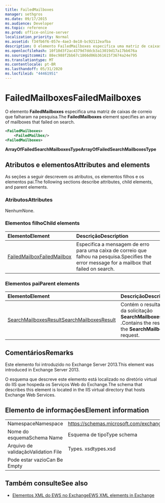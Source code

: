```yaml
---
title: FailedMailboxes
manager: sethgros
ms.date: 09/17/2015
ms.audience: Developer
ms.topic: reference
ms.prod: office-online-server
localization_priority: Normal
ms.assetid: f34fb6f6-057e-4ae3-8e10-bc92112eafba
description: O elemento FailedMailboxes especifica uma matriz de caixas de correio que falharam na pesquisa.
ms.openlocfilehash: 10f10d3f2ac4379d7ddcb3a13019d17a17bb676a
ms.sourcegitcommit: 88ec988f2bb67c1866d06b361615f3674a24e795
ms.translationtype: MT
ms.contentlocale: pt-BR
ms.lasthandoff: 05/31/2020
ms.locfileid: "44461951"
---
```

# <a name="failedmailboxes"></a><span data-ttu-id="97b94-103">FailedMailboxes</span><span class="sxs-lookup"><span data-stu-id="97b94-103">FailedMailboxes</span></span>

<span data-ttu-id="97b94-104">O elemento **FailedMailboxes** especifica uma matriz de caixas de correio que falharam na pesquisa.</span><span class="sxs-lookup"><span data-stu-id="97b94-104">The **FailedMailboxes** element specifies an array of mailboxes that failed on search.</span></span> 
  
```XML
<FailedMailboxes>
    <FailedMailbox/>
<FailedMailboxes>
```

 <span data-ttu-id="97b94-105">**ArrayOfFailedSearchMailboxesType**</span><span class="sxs-lookup"><span data-stu-id="97b94-105">**ArrayOfFailedSearchMailboxesType**</span></span>
## <a name="attributes-and-elements"></a><span data-ttu-id="97b94-106">Atributos e elementos</span><span class="sxs-lookup"><span data-stu-id="97b94-106">Attributes and elements</span></span>

<span data-ttu-id="97b94-107">As seções a seguir descrevem os atributos, os elementos filhos e os elementos pai.</span><span class="sxs-lookup"><span data-stu-id="97b94-107">The following sections describe attributes, child elements, and parent elements.</span></span>
  
### <a name="attributes"></a><span data-ttu-id="97b94-108">Atributos</span><span class="sxs-lookup"><span data-stu-id="97b94-108">Attributes</span></span>

<span data-ttu-id="97b94-109">Nenhum</span><span class="sxs-lookup"><span data-stu-id="97b94-109">None.</span></span>
  
### <a name="child-elements"></a><span data-ttu-id="97b94-110">Elementos filho</span><span class="sxs-lookup"><span data-stu-id="97b94-110">Child elements</span></span>

|<span data-ttu-id="97b94-111">**Elemento**</span><span class="sxs-lookup"><span data-stu-id="97b94-111">**Element**</span></span>|<span data-ttu-id="97b94-112">**Descrição**</span><span class="sxs-lookup"><span data-stu-id="97b94-112">**Description**</span></span>|
|:-----|:-----|
|[<span data-ttu-id="97b94-113">FailedMailbox</span><span class="sxs-lookup"><span data-stu-id="97b94-113">FailedMailbox</span></span>](failedmailbox.md) <br/> |<span data-ttu-id="97b94-114">Especifica a mensagem de erro para uma caixa de correio que falhou na pesquisa.</span><span class="sxs-lookup"><span data-stu-id="97b94-114">Specifies the error message for a mailbox that failed on search.</span></span>  <br/> |
   
### <a name="parent-elements"></a><span data-ttu-id="97b94-115">Elementos pai</span><span class="sxs-lookup"><span data-stu-id="97b94-115">Parent elements</span></span>

|<span data-ttu-id="97b94-116">**Elemento**</span><span class="sxs-lookup"><span data-stu-id="97b94-116">**Element**</span></span>|<span data-ttu-id="97b94-117">**Descrição**</span><span class="sxs-lookup"><span data-stu-id="97b94-117">**Description**</span></span>|
|:-----|:-----|
|[<span data-ttu-id="97b94-118">SearchMailboxesResult</span><span class="sxs-lookup"><span data-stu-id="97b94-118">SearchMailboxesResult</span></span>](searchmailboxesresult.md) <br/> |<span data-ttu-id="97b94-119">Contém o resultado da solicitação **SearchMailboxes** .</span><span class="sxs-lookup"><span data-stu-id="97b94-119">Contains the result of the **SearchMailboxes** request.</span></span>  <br/> |
   
## <a name="remarks"></a><span data-ttu-id="97b94-120">Comentários</span><span class="sxs-lookup"><span data-stu-id="97b94-120">Remarks</span></span>

<span data-ttu-id="97b94-121">Este elemento foi introduzido no Exchange Server 2013.</span><span class="sxs-lookup"><span data-stu-id="97b94-121">This element was introduced in Exchange Server 2013.</span></span>
  
<span data-ttu-id="97b94-122">O esquema que descreve este elemento está localizado no diretório virtual do IIS que hospeda os Serviços Web do Exchange.</span><span class="sxs-lookup"><span data-stu-id="97b94-122">The schema that describes this element is located in the IIS virtual directory that hosts Exchange Web Services.</span></span>
  
## <a name="element-information"></a><span data-ttu-id="97b94-123">Elemento de informações</span><span class="sxs-lookup"><span data-stu-id="97b94-123">Element information</span></span>

|||
|:-----|:-----|
|<span data-ttu-id="97b94-124">Namespace</span><span class="sxs-lookup"><span data-stu-id="97b94-124">Namespace</span></span>  <br/> |https://schemas.microsoft.com/exchange/services/2006/types  <br/> |
|<span data-ttu-id="97b94-125">Nome do esquema</span><span class="sxs-lookup"><span data-stu-id="97b94-125">Schema Name</span></span>  <br/> |<span data-ttu-id="97b94-126">Esquema de tipo</span><span class="sxs-lookup"><span data-stu-id="97b94-126">Type schema</span></span>  <br/> |
|<span data-ttu-id="97b94-127">Arquivo de validação</span><span class="sxs-lookup"><span data-stu-id="97b94-127">Validation File</span></span>  <br/> |<span data-ttu-id="97b94-128">Types. xsd</span><span class="sxs-lookup"><span data-stu-id="97b94-128">types.xsd</span></span>  <br/> |
|<span data-ttu-id="97b94-129">Pode estar vazio</span><span class="sxs-lookup"><span data-stu-id="97b94-129">Can Be Empty</span></span>  <br/> ||
   
## <a name="see-also"></a><span data-ttu-id="97b94-130">Também consulte</span><span class="sxs-lookup"><span data-stu-id="97b94-130">See also</span></span>



- [<span data-ttu-id="97b94-131">Elementos XML do EWS no Exchange</span><span class="sxs-lookup"><span data-stu-id="97b94-131">EWS XML elements in Exchange</span></span>](ews-xml-elements-in-exchange.md)

